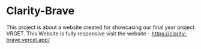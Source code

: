 # Clarity-Brave
This project is about a website created for showcasing our final year project VRGET.
This Website is fully responsive
visit the website -  https://clarity-brave.vercel.app/
